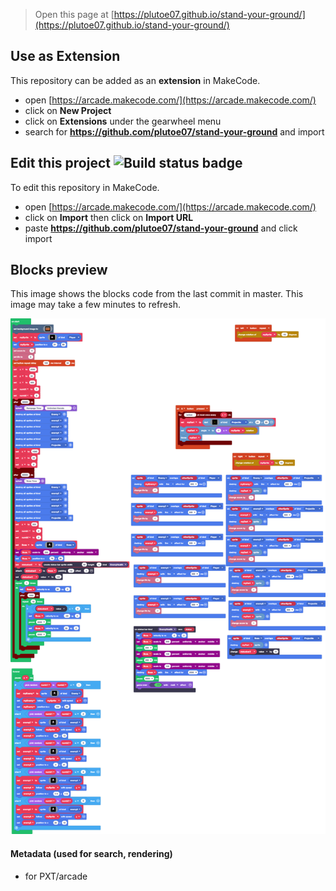  


> Open this page at [https://plutoe07.github.io/stand-your-ground/](https://plutoe07.github.io/stand-your-ground/)

## Use as Extension

This repository can be added as an **extension** in MakeCode.

* open [https://arcade.makecode.com/](https://arcade.makecode.com/)
* click on **New Project**
* click on **Extensions** under the gearwheel menu
* search for **https://github.com/plutoe07/stand-your-ground** and import

## Edit this project ![Build status badge](https://github.com/plutoe07/stand-your-ground/workflows/MakeCode/badge.svg)

To edit this repository in MakeCode.

* open [https://arcade.makecode.com/](https://arcade.makecode.com/)
* click on **Import** then click on **Import URL**
* paste **https://github.com/plutoe07/stand-your-ground** and click import

## Blocks preview

This image shows the blocks code from the last commit in master.
This image may take a few minutes to refresh.

![A rendered view of the blocks](https://github.com/plutoe07/stand-your-ground/raw/master/.github/makecode/blocks.png)

#### Metadata (used for search, rendering)

* for PXT/arcade
<script src="https://makecode.com/gh-pages-embed.js"></script><script>makeCodeRender("{{ site.makecode.home_url }}", "{{ site.github.owner_name }}/{{ site.github.repository_name }}");</script>
